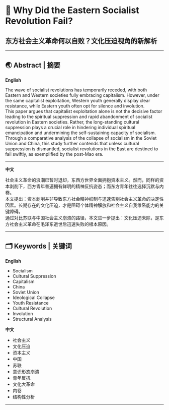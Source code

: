 # 📖 Why Did the Eastern Socialist Revolution Fail?  
## 东方社会主义革命何以自败？文化压迫视角的新解析

---

## 🌏 Abstract | 摘要

**English**

The wave of socialist revolutions has temporarily receded, with both Eastern and Western societies fully embracing capitalism. However, under the same capitalist exploitation, Western youth generally display clear resistance, while Eastern youth often opt for silence and involution.  
This paper argues that capitalist exploitation alone is not the decisive factor leading to the spiritual suppression and rapid abandonment of socialist revolution in Eastern societies. Rather, the long-standing cultural suppression plays a crucial role in hindering individual spiritual emancipation and undermining the self-sustaining capacity of socialism.  
Through a comparative analysis of the collapse of socialism in the Soviet Union and China, this study further contends that unless cultural suppression is dismantled, socialist revolutions in the East are destined to fail swiftly, as exemplified by the post-Mao era.

---

**中文**

社会主义革命的浪潮已暂时退却，东西方世界全面拥抱资本主义。然而，同样的资本剥削下，西方青年普遍拥有鲜明的精神反抗姿态；而东方青年往往选择沉默与内卷。  
本文提出：资本剥削并非导致东方社会精神抑制与迅速告别社会主义革命的决定性因素。长期存在的文化压迫，才是阻碍个体精神解放和社会主义自我维系能力的关键障碍。  
通过对比苏联与中国社会主义崩溃的路径，本文进一步提出：文化压迫未除，是东方社会主义革命在毛泽东逝世后迅速失败的根本原因。

---

## 🗂️ Keywords | 关键词

**English**

- Socialism
- Cultural Suppression
- Capitalism
- China
- Soviet Union
- Ideological Collapse
- Youth Resistance
- Cultural Revolution
- Involution
- Structural Analysis

**中文**

- 社会主义
- 文化压迫
- 资本主义
- 中国
- 苏联
- 意识形态崩溃
- 青年反抗
- 文化大革命
- 内卷
- 结构性分析

---
